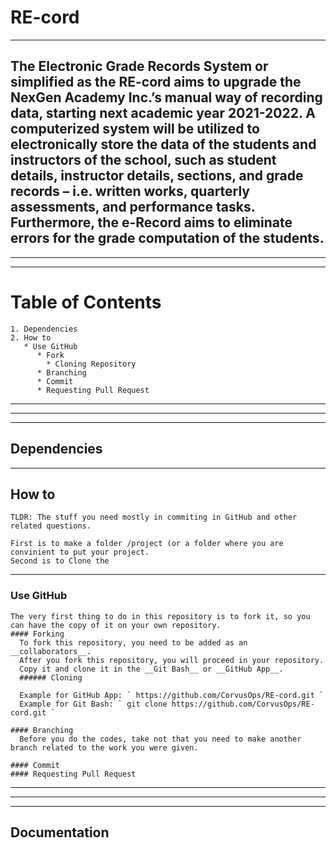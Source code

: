 # RE-cord
***
  The Electronic Grade Records System or simplified as the RE-cord aims to upgrade the NexGen Academy Inc.’s manual way of recording data, starting next academic year 2021-2022. A computerized system will be utilized to electronically store the data of the students and instructors of the school, such as student details, instructor details, sections, and grade records – i.e. written works, quarterly assessments, and performance tasks. Furthermore, the e-Record aims to eliminate errors for the grade computation of the students.
---
---
---
# Table of Contents
    1. Dependencies
    2. How to 
       * Use GitHub
          * Fork
            * Cloning Repository
          * Branching
          * Commit
          * Requesting Pull Request
---
---
---
## Dependencies
***


## How to
    TLDR: The stuff you need mostly in commiting in GitHub and other related questions.
    
    First is to make a folder /project (or a folder where you are convinient to put your project.
    Second is to Clone the 
***
  ### Use GitHub
    
    
    The very first thing to do in this repository is to fork it, so you can have the copy of it on your own repository.
    #### Forking
      To fork this repository, you need to be added as an __collaborators__.
      After you fork this repository, you will proceed in your repository.
      Copy it and clone it in the __Git Bash__ or __GitHub App__.
      ###### Cloning
      
      Example for GitHub App: ` https://github.com/CorvusOps/RE-cord.git ` 
      Example for Git Bash: ` git clone https://github.com/CorvusOps/RE-cord.git `
      
    #### Branching
      Before you do the codes, take not that you need to make another branch related to the work you were given.
      
    #### Commit
    #### Requesting Pull Request
---
---
---
## Documentation
